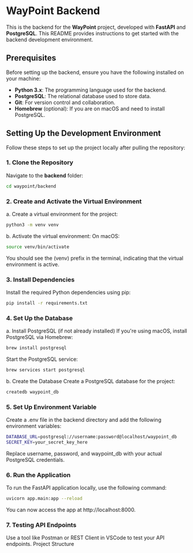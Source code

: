 # WayPoint Backend

This is the backend for the **WayPoint** project, developed with **FastAPI** and **PostgreSQL**. This README provides instructions to get started with the backend development environment.

## Prerequisites

Before setting up the backend, ensure you have the following installed on your machine:

- **Python 3.x**: The programming language used for the backend.
- **PostgreSQL**: The relational database used to store data.
- **Git**: For version control and collaboration.
- **Homebrew** (optional): If you are on macOS and need to install PostgreSQL.

## Setting Up the Development Environment

Follow these steps to set up the project locally after pulling the repository:

### 1. Clone the Repository

Navigate to the **backend** folder:

```bash
cd waypoint/backend
```
### 2. Create and Activate the Virtual Environment
a. Create a virtual environment for the project:

```bash
python3 -m venv venv
```


b. Activate the virtual environment:
On macOS:
```bash
source venv/bin/activate
```
You should see the (venv) prefix in the terminal, indicating that the virtual environment is active.

### 3. Install Dependencies
Install the required Python dependencies using pip:
```bash
pip install -r requirements.txt
```

### 4. Set Up the Database
a. Install PostgreSQL (if not already installed)
If you're using macOS, install PostgreSQL via Homebrew:
```bash
brew install postgresql
```

Start the PostgreSQL service:
```bash
brew services start postgresql
```

b. Create the Database
Create a PostgreSQL database for the project:

```bash
createdb waypoint_db
```
### 5. Set Up Environment Variable
Create a .env file in the backend directory and add the following environment variables:
```bash
DATABASE_URL=postgresql://username:password@localhost/waypoint_db
SECRET_KEY=your_secret_key_here
```
Replace username, password, and waypoint_db with your actual PostgreSQL credentials.
### 6. Run the Application
To run the FastAPI application locally, use the following command:
```bash
uvicorn app.main:app --reload
```
You can now access the app at http://localhost:8000.
### 7. Testing API Endpoints
Use a tool like Postman or REST Client in VSCode to test your API endpoints.
Project Structure
